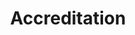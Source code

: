---
title: Accreditation
longTitle: 'Accréditation'
tags:
- gccommon
french:
- "[[Certification]]"
---